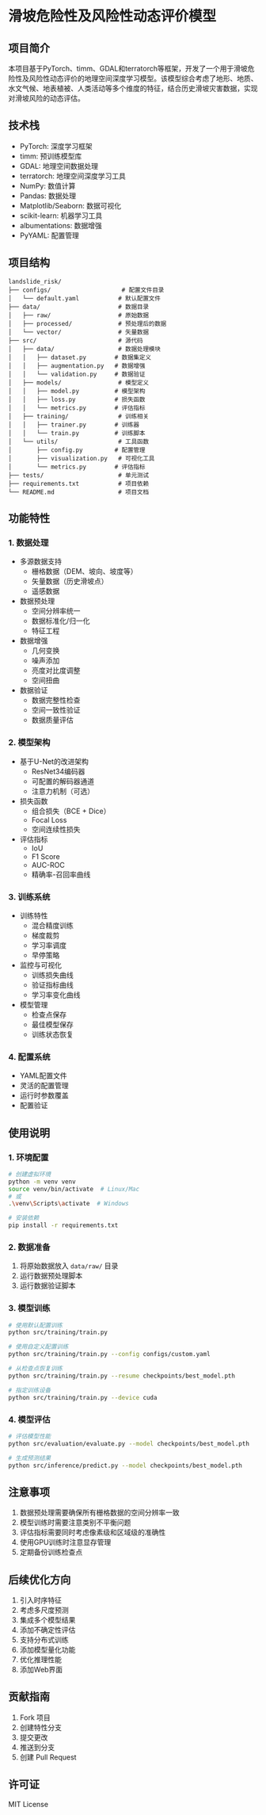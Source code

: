 # 滑坡危险性及风险性动态评价模型

## 项目简介
本项目基于PyTorch、timm、GDAL和terratorch等框架，开发了一个用于滑坡危险性及风险性动态评价的地理空间深度学习模型。该模型综合考虑了地形、地质、水文气候、地表植被、人类活动等多个维度的特征，结合历史滑坡灾害数据，实现对滑坡风险的动态评估。

## 技术栈
- PyTorch: 深度学习框架
- timm: 预训练模型库
- GDAL: 地理空间数据处理
- terratorch: 地理空间深度学习工具
- NumPy: 数值计算
- Pandas: 数据处理
- Matplotlib/Seaborn: 数据可视化
- scikit-learn: 机器学习工具
- albumentations: 数据增强
- PyYAML: 配置管理

## 项目结构
```
landslide_risk/
├── configs/                    # 配置文件目录
│   └── default.yaml           # 默认配置文件
├── data/                      # 数据目录
│   ├── raw/                   # 原始数据
│   ├── processed/             # 预处理后的数据
│   └── vector/                # 矢量数据
├── src/                       # 源代码
│   ├── data/                  # 数据处理模块
│   │   ├── dataset.py        # 数据集定义
│   │   ├── augmentation.py   # 数据增强
│   │   └── validation.py     # 数据验证
│   ├── models/                # 模型定义
│   │   ├── model.py          # 模型架构
│   │   ├── loss.py           # 损失函数
│   │   └── metrics.py        # 评估指标
│   ├── training/              # 训练相关
│   │   ├── trainer.py        # 训练器
│   │   └── train.py          # 训练脚本
│   └── utils/                 # 工具函数
│       ├── config.py         # 配置管理
│       ├── visualization.py   # 可视化工具
│       └── metrics.py        # 评估指标
├── tests/                     # 单元测试
├── requirements.txt           # 项目依赖
└── README.md                  # 项目文档
```

## 功能特性

### 1. 数据处理
- 多源数据支持
  - 栅格数据（DEM、坡向、坡度等）
  - 矢量数据（历史滑坡点）
  - 遥感数据
- 数据预处理
  - 空间分辨率统一
  - 数据标准化/归一化
  - 特征工程
- 数据增强
  - 几何变换
  - 噪声添加
  - 亮度对比度调整
  - 空间扭曲
- 数据验证
  - 数据完整性检查
  - 空间一致性验证
  - 数据质量评估

### 2. 模型架构
- 基于U-Net的改进架构
  - ResNet34编码器
  - 可配置的解码器通道
  - 注意力机制（可选）
- 损失函数
  - 组合损失（BCE + Dice）
  - Focal Loss
  - 空间连续性损失
- 评估指标
  - IoU
  - F1 Score
  - AUC-ROC
  - 精确率-召回率曲线

### 3. 训练系统
- 训练特性
  - 混合精度训练
  - 梯度裁剪
  - 学习率调度
  - 早停策略
- 监控与可视化
  - 训练损失曲线
  - 验证指标曲线
  - 学习率变化曲线
- 模型管理
  - 检查点保存
  - 最佳模型保存
  - 训练状态恢复

### 4. 配置系统
- YAML配置文件
- 灵活的配置管理
- 运行时参数覆盖
- 配置验证

## 使用说明

### 1. 环境配置
```bash
# 创建虚拟环境
python -m venv venv
source venv/bin/activate  # Linux/Mac
# 或
.\venv\Scripts\activate  # Windows

# 安装依赖
pip install -r requirements.txt
```

### 2. 数据准备
1. 将原始数据放入 `data/raw/` 目录
2. 运行数据预处理脚本
3. 运行数据验证脚本

### 3. 模型训练
```bash
# 使用默认配置训练
python src/training/train.py

# 使用自定义配置训练
python src/training/train.py --config configs/custom.yaml

# 从检查点恢复训练
python src/training/train.py --resume checkpoints/best_model.pth

# 指定训练设备
python src/training/train.py --device cuda
```

### 4. 模型评估
```bash
# 评估模型性能
python src/evaluation/evaluate.py --model checkpoints/best_model.pth

# 生成预测结果
python src/inference/predict.py --model checkpoints/best_model.pth
```

## 注意事项
1. 数据预处理需要确保所有栅格数据的空间分辨率一致
2. 模型训练时需要注意类别不平衡问题
3. 评估指标需要同时考虑像素级和区域级的准确性
4. 使用GPU训练时注意显存管理
5. 定期备份训练检查点

## 后续优化方向
1. 引入时序特征
2. 考虑多尺度预测
3. 集成多个模型结果
4. 添加不确定性评估
5. 支持分布式训练
6. 添加模型量化功能
7. 优化推理性能
8. 添加Web界面

## 贡献指南
1. Fork 项目
2. 创建特性分支
3. 提交更改
4. 推送到分支
5. 创建 Pull Request

## 许可证
MIT License 